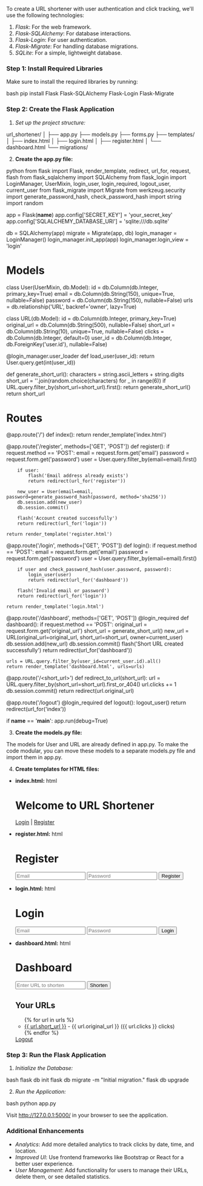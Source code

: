 To create a URL shortener with user authentication and click tracking, we'll use the following technologies:

1. *Flask*: For the web framework.
2. *Flask-SQLAlchemy*: For database interactions.
3. *Flask-Login*: For user authentication.
4. *Flask-Migrate*: For handling database migrations.
5. *SQLite*: For a simple, lightweight database.

### Step 1: Install Required Libraries

Make sure to install the required libraries by running:

bash
pip install Flask Flask-SQLAlchemy Flask-Login Flask-Migrate


### Step 2: Create the Flask Application

1. *Set up the project structure:*


url_shortener/
│
├── app.py
├── models.py
├── forms.py
├── templates/
│   ├── index.html
│   ├── login.html
│   ├── register.html
│   └── dashboard.html
└── migrations/


2. **Create the app.py file:**

python
from flask import Flask, render_template, redirect, url_for, request, flash
from flask_sqlalchemy import SQLAlchemy
from flask_login import LoginManager, UserMixin, login_user, login_required, logout_user, current_user
from flask_migrate import Migrate
from werkzeug.security import generate_password_hash, check_password_hash
import string
import random

app = Flask(__name__)
app.config['SECRET_KEY'] = 'your_secret_key'
app.config['SQLALCHEMY_DATABASE_URI'] = 'sqlite:///db.sqlite'

db = SQLAlchemy(app)
migrate = Migrate(app, db)
login_manager = LoginManager()
login_manager.init_app(app)
login_manager.login_view = 'login'

# Models
class User(UserMixin, db.Model):
    id = db.Column(db.Integer, primary_key=True)
    email = db.Column(db.String(150), unique=True, nullable=False)
    password = db.Column(db.String(150), nullable=False)
    urls = db.relationship('URL', backref='owner', lazy=True)

class URL(db.Model):
    id = db.Column(db.Integer, primary_key=True)
    original_url = db.Column(db.String(500), nullable=False)
    short_url = db.Column(db.String(10), unique=True, nullable=False)
    clicks = db.Column(db.Integer, default=0)
    user_id = db.Column(db.Integer, db.ForeignKey('user.id'), nullable=False)

@login_manager.user_loader
def load_user(user_id):
    return User.query.get(int(user_id))

def generate_short_url():
    characters = string.ascii_letters + string.digits
    short_url = ''.join(random.choice(characters) for _ in range(6))
    if URL.query.filter_by(short_url=short_url).first():
        return generate_short_url()
    return short_url

# Routes
@app.route('/')
def index():
    return render_template('index.html')

@app.route('/register', methods=['GET', 'POST'])
def register():
    if request.method == 'POST':
        email = request.form.get('email')
        password = request.form.get('password')
        user = User.query.filter_by(email=email).first()

        if user:
            flash('Email address already exists')
            return redirect(url_for('register'))

        new_user = User(email=email, password=generate_password_hash(password, method='sha256'))
        db.session.add(new_user)
        db.session.commit()

        flash('Account created successfully')
        return redirect(url_for('login'))

    return render_template('register.html')

@app.route('/login', methods=['GET', 'POST'])
def login():
    if request.method == 'POST':
        email = request.form.get('email')
        password = request.form.get('password')
        user = User.query.filter_by(email=email).first()

        if user and check_password_hash(user.password, password):
            login_user(user)
            return redirect(url_for('dashboard'))

        flash('Invalid email or password')
        return redirect(url_for('login'))

    return render_template('login.html')

@app.route('/dashboard', methods=['GET', 'POST'])
@login_required
def dashboard():
    if request.method == 'POST':
        original_url = request.form.get('original_url')
        short_url = generate_short_url()
        new_url = URL(original_url=original_url, short_url=short_url, owner=current_user)
        db.session.add(new_url)
        db.session.commit()
        flash('Short URL created successfully')
        return redirect(url_for('dashboard'))

    urls = URL.query.filter_by(user_id=current_user.id).all()
    return render_template('dashboard.html', urls=urls)

@app.route('/<short_url>')
def redirect_to_url(short_url):
    url = URL.query.filter_by(short_url=short_url).first_or_404()
    url.clicks += 1
    db.session.commit()
    return redirect(url.original_url)

@app.route('/logout')
@login_required
def logout():
    logout_user()
    return redirect(url_for('index'))

if __name__ == '__main__':
    app.run(debug=True)


3. **Create the models.py file:**

The models for User and URL are already defined in app.py. To make the code modular, you can move these models to a separate models.py file and import them in app.py.

4. **Create templates for HTML files:**

- **index.html:**
    html
    <!DOCTYPE html>
    <html lang="en">
    <head>
        <meta charset="UTF-8">
        <meta name="viewport" content="width=device-width, initial-scale=1.0">
        <title>URL Shortener</title>
    </head>
    <body>
        <h1>Welcome to URL Shortener</h1>
        <a href="{{ url_for('login') }}">Login</a> | 
        <a href="{{ url_for('register') }}">Register</a>
    </body>
    </html>
    

- **register.html:**
    html
    <!DOCTYPE html>
    <html lang="en">
    <head>
        <meta charset="UTF-8">
        <meta name="viewport" content="width=device-width, initial-scale=1.0">
        <title>Register</title>
    </head>
    <body>
        <h1>Register</h1>
        <form method="POST">
            <input type="email" name="email" placeholder="Email" required>
            <input type="password" name="password" placeholder="Password" required>
            <button type="submit">Register</button>
        </form>
    </body>
    </html>
    

- **login.html:**
    html
    <!DOCTYPE html>
    <html lang="en">
    <head>
        <meta charset="UTF-8">
        <meta name="viewport" content="width=device-width, initial-scale=1.0">
        <title>Login</title>
    </head>
    <body>
        <h1>Login</h1>
        <form method="POST">
            <input type="email" name="email" placeholder="Email" required>
            <input type="password" name="password" placeholder="Password" required>
            <button type="submit">Login</button>
        </form>
    </body>
    </html>
    

- **dashboard.html:**
    html
    <!DOCTYPE html>
    <html lang="en">
    <head>
        <meta charset="UTF-8">
        <meta name="viewport" content="width=device-width, initial-scale=1.0">
        <title>Dashboard</title>
    </head>
    <body>
        <h1>Dashboard</h1>
        <form method="POST">
            <input type="url" name="original_url" placeholder="Enter URL to shorten" required>
            <button type="submit">Shorten</button>
        </form>
        <h2>Your URLs</h2>
        <ul>
        {% for url in urls %}
            <li><a href="{{ url.short_url }}">{{ url.short_url }}</a> - {{ url.original_url }} ({{ url.clicks }} clicks)</li>
        {% endfor %}
        </ul>
        <a href="{{ url_for('logout') }}">Logout</a>
    </body>
    </html>
    

### Step 3: Run the Flask Application

1. *Initialize the Database:*

bash
flask db init
flask db migrate -m "Initial migration."
flask db upgrade


2. *Run the Application:*

bash
python app.py


Visit http://127.0.0.1:5000/ in your browser to see the application.

### Additional Enhancements

- *Analytics*: Add more detailed analytics to track clicks by date, time, and location.
- *Improved UI*: Use frontend frameworks like Bootstrap or React for a better user experience.
- *User Management*: Add functionality for users to manage their URLs, delete them, or see detailed statistics.
